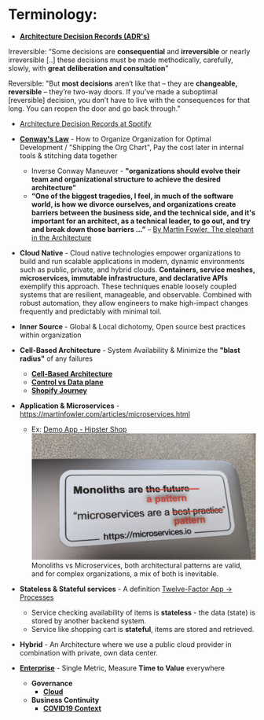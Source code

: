 # Terminology:
* [**Architecture Decision Records (ADR's)**](https://engineering.walmart.com/adrs) 

Irreversible: “Some decisions are **consequential** and **irreversible** or nearly irreversible [..] these decisions must be made methodically, carefully, slowly, with **great deliberation and consultation**”

Reversible: "But **most decisions** aren’t like that – they are **changeable, reversible** – they’re two-way doors. If you’ve made a suboptimal [reversible] decision, you don’t have to live with the consequences for that long. You can reopen the door and go back through."
    
  * [Architecture Decision Records at Spotify](https://www.infoq.com/news/2020/04/architecture-decision-records/)
    
* [**Conway's Law**](http://www.melconway.com/Home/Conways_Law.html) - How to Organize Organization for Optimal Development / "Shipping the Org Chart",  Pay the cost later in internal tools & stitching data together
  * Inverse Conway Maneuver - **"organizations should evolve their team and organizational structure to achieve the desired architecture"**
  * **“One of the biggest tragedies, I feel, in much of the software world, is how we divorce ourselves, and organizations create barriers between the business side, and the technical side, and it's important for an architect, as a technical leader, to go out, and try and break down those barriers …”** – [By Martin Fowler, The elephant in the Architecture](https://www.oreilly.com/radar/the-elephant-in-the-architecture/) 
* **Cloud Native** - Cloud native technologies empower organizations to build and run scalable applications in modern, dynamic environments such as public, private, and hybrid clouds. **Containers, service meshes, microservices, immutable infrastructure, and declarative APIs** exemplify this approach. These techniques enable loosely coupled systems that are resilient, manageable, and observable. Combined with robust automation, they allow engineers to make high-impact changes frequently and predictably with minimal toil.

* **Inner Source** - Global & Local dichotomy, Open source best practices within organization
* **Cell-Based Architecture** - System Availability & Minimize the **"blast radius"** of any failures
   * [**Cell-Based Architecture**](https://github.com/wso2/reference-architecture/blob/master/reference-architecture-cell-based.md)
   * [**Control vs Data plane**](http://www.cs.cmu.edu/~4D/papers/greenberg-ccr05.pdf)
   * [**Shopify Journey**](https://engineering.shopify.com/blogs/engineering/e-commerce-at-scale-inside-shopifys-tech-stack)
* **Application & Microservices** - https://martinfowler.com/articles/microservices.html
   * Ex: [Demo App - Hipster Shop](https://github.com/GoogleCloudPlatform/microservices-demo)
![](https://github.com/ankumar/Architecture/blob/master/images/microservices.png)
Monoliths vs Microservices, both architectural patterns are valid, and for complex organizations, a mix of both is inevitable.
* **Stateless & Stateful services** - A definition [Twelve-Factor App -> Processes](https://12factor.net/processes)
   * Service checking availability of items is **stateless** - the data (state) is stored by another backend system.
   * Service like shopping cart is **stateful**, items are stored and retrieved.
* **Hybrid** - An Architecture where we use a public cloud provider in combination with private, own data center.
* [**Enterprise**](https://learning.oreilly.com/library/view/lean-enterprise/9781491946527/) - Single Metric, Measure **Time to Value** everywhere
   * **Governance**
     * [**Cloud**](https://aws.amazon.com/blogs/enterprise-strategy/governance-in-the-cloud-and-in-the-digital-age-part-one/)
   * **Business Continuity**
     * [**COVID19 Context**](https://azure.microsoft.com/en-us/blog/update-3-business-continuity-azure/)

